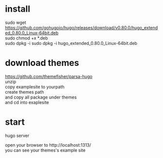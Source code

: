 #  install  
sudo wget https://github.com/gohugoio/hugo/releases/download/v0.80.0/hugo_extended_0.80.0_Linux-64bit.deb  
sudo chmod +x *.deb  
sudo dpkg -i sudo dpkg -i hugo_extended_0.80.0_Linux-64bit.deb  

# download themes
https://github.com/themefisher/parsa-hugo  
unzip   
copy examplesite to yourpath  
create themes path  
and copy all package under themes  
and cd into exaplesite  
  
# start 
hugo server  
  
open your browser to http://localhost:1313/  
you can see your themes's example site  